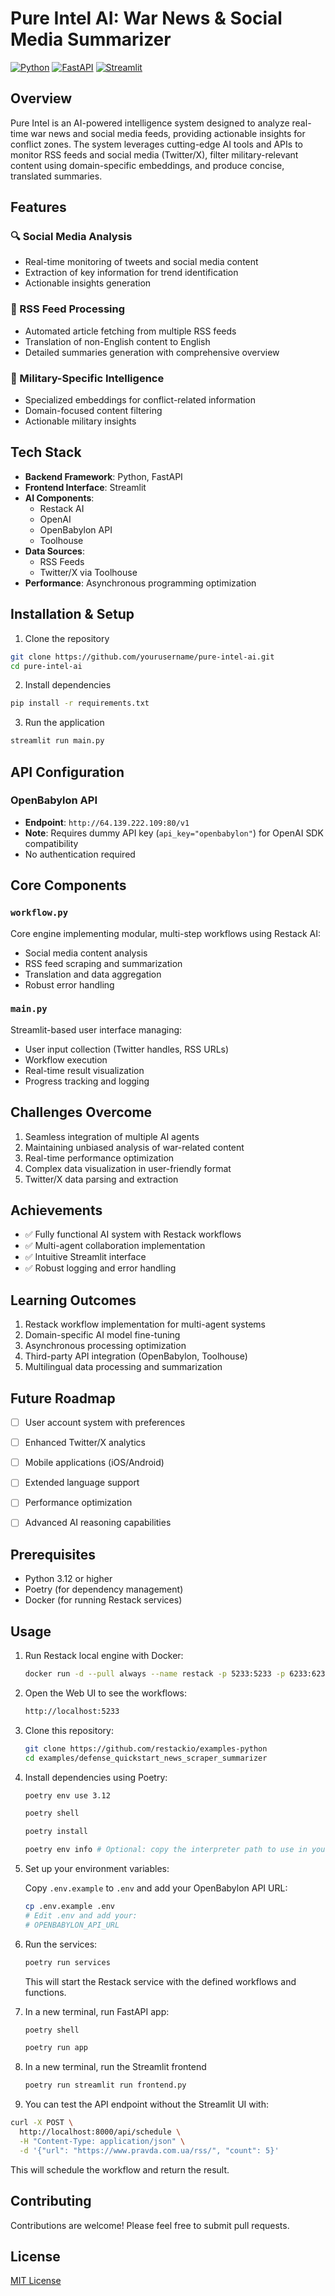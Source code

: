 # Pure Intel AI: War News & Social Media Summarizer

[![Python](https://img.shields.io/badge/Python-3.7%2B-blue)](https://www.python.org/)
[![FastAPI](https://img.shields.io/badge/FastAPI-Latest-green)](https://fastapi.tiangolo.com/)
[![Streamlit](https://img.shields.io/badge/Streamlit-Latest-red)](https://streamlit.io/)

## Overview

Pure Intel is an AI-powered intelligence system designed to analyze real-time war news and social media feeds, providing actionable insights for conflict zones. The system leverages cutting-edge AI tools and APIs to monitor RSS feeds and social media (Twitter/X), filter military-relevant content using domain-specific embeddings, and produce concise, translated summaries.

## Features

### 🔍 Social Media Analysis
- Real-time monitoring of tweets and social media content
- Extraction of key information for trend identification
- Actionable insights generation

### 📰 RSS Feed Processing
- Automated article fetching from multiple RSS feeds
- Translation of non-English content to English
- Detailed summaries generation with comprehensive overview

### 🎯 Military-Specific Intelligence
- Specialized embeddings for conflict-related information
- Domain-focused content filtering
- Actionable military insights

## Tech Stack

- **Backend Framework**: Python, FastAPI
- **Frontend Interface**: Streamlit
- **AI Components**: 
  - Restack AI
  - OpenAI 
  - OpenBabylon API
  - Toolhouse 
- **Data Sources**: 
  - RSS Feeds
  - Twitter/X via Toolhouse
- **Performance**: Asynchronous programming optimization

## Installation & Setup

1. Clone the repository
```bash
git clone https://github.com/yourusername/pure-intel-ai.git
cd pure-intel-ai
```

2. Install dependencies
```bash
pip install -r requirements.txt
```

3. Run the application
```bash
streamlit run main.py
```

## API Configuration

### OpenBabylon API
- **Endpoint**: `http://64.139.222.109:80/v1`
- **Note**: Requires dummy API key (`api_key="openbabylon"`) for OpenAI SDK compatibility
- No authentication required

## Core Components

### `workflow.py`
Core engine implementing modular, multi-step workflows using Restack AI:
- Social media content analysis
- RSS feed scraping and summarization
- Translation and data aggregation
- Robust error handling

### `main.py`
Streamlit-based user interface managing:
- User input collection (Twitter handles, RSS URLs)
- Workflow execution
- Real-time result visualization
- Progress tracking and logging

## Challenges Overcome

1. Seamless integration of multiple AI agents
2. Maintaining unbiased analysis of war-related content
3. Real-time performance optimization
4. Complex data visualization in user-friendly format
5. Twitter/X data parsing and extraction

## Achievements

- ✅ Fully functional AI system with Restack workflows
- ✅ Multi-agent collaboration implementation
- ✅ Intuitive Streamlit interface
- ✅ Robust logging and error handling

## Learning Outcomes

1. Restack workflow implementation for multi-agent systems
2. Domain-specific AI model fine-tuning
3. Asynchronous processing optimization
4. Third-party API integration (OpenBabylon, Toolhouse)
5. Multilingual data processing and summarization

## Future Roadmap

- [ ] User account system with preferences
- [ ] Enhanced Twitter/X analytics
- [ ] Mobile applications (iOS/Android)
- [ ] Extended language support
- [ ] Performance optimization
- [ ] Advanced AI reasoning capabilities



## Prerequisites

- Python 3.12 or higher
- Poetry (for dependency management)
- Docker (for running Restack services)

## Usage

1. Run Restack local engine with Docker:

   ```bash
   docker run -d --pull always --name restack -p 5233:5233 -p 6233:6233 -p 7233:7233 ghcr.io/restackio/restack:main
   ```

2. Open the Web UI to see the workflows:

   ```bash
   http://localhost:5233
   ```

3. Clone this repository:

   ```bash
   git clone https://github.com/restackio/examples-python
   cd examples/defense_quickstart_news_scraper_summarizer
   ```

4. Install dependencies using Poetry:

   ```bash
   poetry env use 3.12
   ```

   ```bash
   poetry shell
   ```

   ```bash
   poetry install
   ```

   ```bash
   poetry env info # Optional: copy the interpreter path to use in your IDE (e.g. Cursor, VSCode, etc.)
   ```

5. Set up your environment variables:

   Copy `.env.example` to `.env` and add your OpenBabylon API URL:

   ```bash
   cp .env.example .env
   # Edit .env and add your:
   # OPENBABYLON_API_URL
   ```

6. Run the services:

   ```bash
   poetry run services
   ```

   This will start the Restack service with the defined workflows and functions.

7. In a new terminal, run FastAPI app:

   ```bash
   poetry shell
   ```

   ```bash
   poetry run app
   ```

8. In a new terminal, run the Streamlit frontend

   ```bash
   poetry run streamlit run frontend.py
   ```

9. You can test the API endpoint without the Streamlit UI with:

```bash
curl -X POST \
  http://localhost:8000/api/schedule \
  -H "Content-Type: application/json" \
  -d '{"url": "https://www.pravda.com.ua/rss/", "count": 5}'
```

This will schedule the workflow and return the result.

## Contributing

Contributions are welcome! Please feel free to submit pull requests.

## License

[MIT License](LICENSE)

